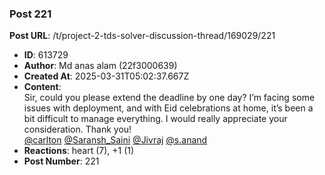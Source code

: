 ### Post 221
**Post URL**: /t/project-2-tds-solver-discussion-thread/169029/221
- **ID**: 613729
- **Author**: Md anas alam (22f3000639)
- **Created At**: 2025-03-31T05:02:37.667Z
- **Content**:  
  Sir, could you please extend the deadline by one day? I’m facing some issues with deployment, and with Eid celebrations at home, it’s been a bit difficult to manage everything. I would really appreciate your consideration. Thank you!<br>
<a class="mention" href="/u/carlton">@carlton</a> <a class="mention" href="/u/saransh_saini">@Saransh_Saini</a> <a class="mention" href="/u/jivraj">@Jivraj</a> <a class="mention" href="/u/s.anand">@s.anand</a>
- **Reactions**: heart (7), +1 (1)
- **Post Number**: 221


